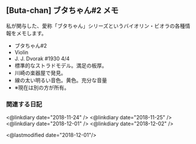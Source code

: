 ## [Buta-chan] ブタちゃん#2 メモ

私が関与した、愛称「ブタちゃん」シリーズというバイオリン・ビオラの各種情報をメモします。

- ブタちゃん#2
- Violin
- J. J. Dvorak #1930 4/4
- 標準的なストラドモデル。満足の板厚。
- 川崎の楽器屋で発見。
- 線の太い明るい音色。黄色。充分な音量
- ※現在は別の方が所有。

### 関連する日記

<@linkdiary date="2018-11-24" />
<@linkdiary date="2018-11-25" />
<@linkdiary date="2018-12-01" />
<@linkdiary date="2018-12-02" />

<@lastmodified date="2018-12-01"/>
